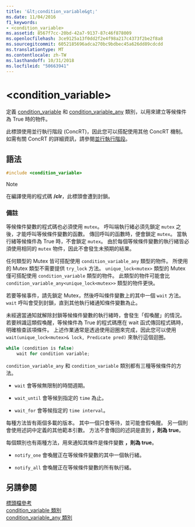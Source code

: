 ```yaml
---
title: '&lt;condition_variable&gt;'
ms.date: 11/04/2016
f1_keywords:
- <condition_variable>
ms.assetid: 8567f7cc-20bd-42a7-9137-87c46f878009
ms.openlocfilehash: 3ce9125a13f0dd2f2e4f98a217c4373f2be2f8a8
ms.sourcegitcommit: 6052185696adca270bc9bdbec45a626dd89cdcdd
ms.translationtype: MT
ms.contentlocale: zh-TW
ms.lasthandoff: 10/31/2018
ms.locfileid: "50663941"
---
```

# <a name="ltconditionvariablegt"></a>&lt;condition_variable&gt;

定義 [condition_variable](../standard-library/condition-variable-class.md) 和 [condition_variable_any](../standard-library/condition-variable-any-class.md) 類別，以用來建立等候條件為 True 時的物件。

此標頭使用並行執行階段 (ConcRT)，因此您可以搭配使用其他 ConcRT 機制。 如需有關 ConcRT 的詳細資訊，請參閱[並行執行階段](../parallel/concrt/concurrency-runtime.md)。

## <a name="syntax"></a>語法

```cpp
#include <condition_variable>
```

> [!NOTE]
> 在編譯使用的程式碼 **/clr**，此標頭會遭到封鎖。

### <a name="remarks"></a>備註

等候條件變數的程式碼也必須使用 `mutex`。 呼叫端執行緒必須先鎖定 `mutex` 之後，才能呼叫等候條件變數的函數。 傳回呼叫的函數時，便會鎖定 `mutex`。 當執行緒等候條件為 True 時，不會鎖定 `mutex`。 由於每個等候條件變數的執行緒皆必須使用相同的 `mutex` 物件，因此不會發生未預期的結果。

任何類型的 Mutex 皆可搭配使用 `condition_variable_any` 類型的物件。 所使用的 Mutex 類型不需要提供 `try_lock` 方法。 `unique_lock<mutex>` 類型的 Mutex 僅可搭配使用 `condition_variable` 類型的物件。 此類型的物件可能會比 `condition_variable_any<unique_lock<mutex>>` 類型的物件更快。

若要等候事件，請先鎖定 Mutex，然後呼叫條件變數上的其中一個 `wait` 方法。 `wait` 呼叫會受到封鎖，直到其他執行緒通知條件變數為止。

未經適當通知就解除封鎖等候條件變數的執行緒時，會發生「假喚醒」的情況。 若要辨識這類假喚醒，等候條件為 True 的程式碼應在 wait 函式傳回程式碼時，明確檢查該項條件。 上述作業通常是透過使用迴圈來完成，因此您可以使用 `wait(unique_lock<mutex>& lock, Predicate pred)` 來執行這個迴圈。

```cpp
while (condition is false)
    wait for condition variable;
```

`condition_variable_any` 和 `condition_variable` 類別都有三種等候條件的方法。

- `wait` 會等候無限制的時間週期。

- `wait_until` 會等候到指定的 `time` 為止。

- `wait_for` 會等候指定的 `time interval`。

每種方法皆有兩個多載的版本。 其中一個只會等待，並可能會假喚醒。 另一個則會使用述詞中定義的其他範本引數。 方法不會傳回的述詞是直到 **，則為 true**。

每個類別也有兩種方法，用來通知其條件是條件變數 **，則為 true**。

- `notify_one` 會喚醒正在等候條件變數的其中一個執行緒。

- `notify_all` 會喚醒正在等候條件變數的所有執行緒。

## <a name="see-also"></a>另請參閱

[標頭檔參考](../standard-library/cpp-standard-library-header-files.md)<br/>
[condition_variable 類別](../standard-library/condition-variable-class.md)<br/>
[condition_variable_any 類別](../standard-library/condition-variable-any-class.md)<br/>
